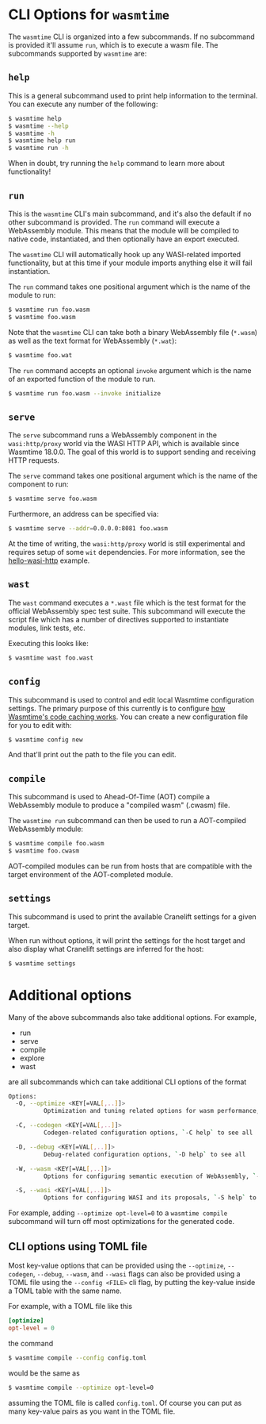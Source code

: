 # CLI Options for `wasmtime`

The `wasmtime` CLI is organized into a few subcommands. If no subcommand is
provided it'll assume `run`, which is to execute a wasm file. The subcommands
supported by `wasmtime` are:

## `help`

This is a general subcommand used to print help information to the terminal. You
can execute any number of the following:

```sh
$ wasmtime help
$ wasmtime --help
$ wasmtime -h
$ wasmtime help run
$ wasmtime run -h
```

When in doubt, try running the `help` command to learn more about functionality!

## `run`

This is the `wasmtime` CLI's main subcommand, and it's also the default if no
other subcommand is provided. The `run` command will execute a WebAssembly
module. This means that the module will be compiled to native code,
instantiated, and then optionally have an export executed.

The `wasmtime` CLI will automatically hook up any WASI-related imported
functionality, but at this time if your module imports anything else it will
fail instantiation.

The `run` command takes one positional argument which is the name of the module
to run:

```sh
$ wasmtime run foo.wasm
$ wasmtime foo.wasm
```

Note that the `wasmtime` CLI can take both a binary WebAssembly file (`*.wasm`)
as well as the text format for WebAssembly (`*.wat`):

```sh
$ wasmtime foo.wat
```

The `run` command accepts an optional `invoke` argument which is the name of
an exported function of the module to run.

```sh
$ wasmtime run foo.wasm --invoke initialize
```

## `serve`

The `serve` subcommand runs a WebAssembly component in the `wasi:http/proxy`
world via the WASI HTTP API, which is available since Wasmtime 18.0.0. The goal
of this world is to support sending and receiving HTTP requests.

The `serve` command takes one positional argument which is the name of the
component to run:

```sh
$ wasmtime serve foo.wasm
```

Furthermore, an address can be specified via:

```sh
$ wasmtime serve --addr=0.0.0.0:8081 foo.wasm
```

At the time of writing, the `wasi:http/proxy` world is still experimental and
requires setup of some `wit` dependencies. For more information, see
the [hello-wasi-http](https://github.com/sunfishcode/hello-wasi-http/) example.

## `wast`

The `wast` command executes a `*.wast` file which is the test format for the
official WebAssembly spec test suite. This subcommand will execute the script
file which has a number of directives supported to instantiate modules, link
tests, etc.

Executing this looks like:

```sh
$ wasmtime wast foo.wast
```

## `config`

This subcommand is used to control and edit local Wasmtime configuration
settings. The primary purpose of this currently is to configure [how Wasmtime's
code caching works](./cli-cache.md). You can create a new configuration file for
you to edit with:

```sh
$ wasmtime config new
```

And that'll print out the path to the file you can edit.

## `compile`

This subcommand is used to Ahead-Of-Time (AOT) compile a WebAssembly module to produce
a "compiled wasm" (.cwasm) file.

The `wasmtime run` subcommand can then be used to run a AOT-compiled WebAssembly module:

```sh
$ wasmtime compile foo.wasm
$ wasmtime foo.cwasm
```

AOT-compiled modules can be run from hosts that are compatible with the target
environment of the AOT-completed module.

## `settings`

This subcommand is used to print the available Cranelift settings for a given target.

When run without options, it will print the settings for the host target and also
display what Cranelift settings are inferred for the host:

```sh
$ wasmtime settings
```

# Additional options
Many of the above subcommands also take additional options. For example,
- run 
- serve
- compile
- explore
- wast

are all subcommands which can take additional CLI options of the format 

```sh
Options:
  -O, --optimize <KEY[=VAL[,..]]>
          Optimization and tuning related options for wasm performance, `-O help` to see all

  -C, --codegen <KEY[=VAL[,..]]>
          Codegen-related configuration options, `-C help` to see all

  -D, --debug <KEY[=VAL[,..]]>
          Debug-related configuration options, `-D help` to see all

  -W, --wasm <KEY[=VAL[,..]]>
          Options for configuring semantic execution of WebAssembly, `-W help` to see all

  -S, --wasi <KEY[=VAL[,..]]>
          Options for configuring WASI and its proposals, `-S help` to see all
```

For example, adding `--optimize opt-level=0` to a `wasmtime compile` subcommand
will turn off most optimizations for the generated code.

## CLI options using TOML file 
Most key-value options that can be provided using the `--optimize`, `--codegen`,
`--debug`, `--wasm`, and `--wasi` flags can also be provided using a TOML
file using the `--config <FILE>` cli flag, by putting the key-value inside a TOML
table with the same name. 

For example, with a TOML file like this
```toml
[optimize]
opt-level = 0
```
the command
```sh
$ wasmtime compile --config config.toml
``` 
would be the same as 
```sh
$ wasmtime compile --optimize opt-level=0
```
assuming the TOML file is called `config.toml`. Of course you can put as many
key-value pairs as you want in the TOML file.
